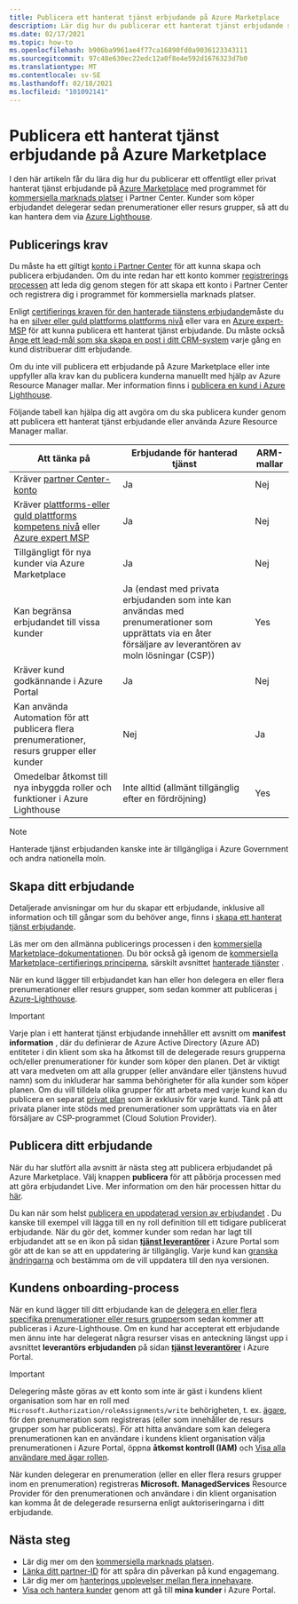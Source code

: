 ```yaml
---
title: Publicera ett hanterat tjänst erbjudande på Azure Marketplace
description: Lär dig hur du publicerar ett hanterat tjänst erbjudande som integrerar kunder i Azure Lighthouse.
ms.date: 02/17/2021
ms.topic: how-to
ms.openlocfilehash: b906ba9961ae4f77ca16890fd0a9036123343111
ms.sourcegitcommit: 97c48e630ec22edc12a0f8e4e592d1676323d7b0
ms.translationtype: MT
ms.contentlocale: sv-SE
ms.lasthandoff: 02/18/2021
ms.locfileid: "101092141"
---
```

# <a name="publish-a-managed-service-offer-to-azure-marketplace"></a>Publicera ett hanterat tjänst erbjudande på Azure Marketplace

I den här artikeln får du lära dig hur du publicerar ett offentligt eller privat hanterat tjänst erbjudande på [Azure Marketplace](https://azuremarketplace.microsoft.com) med programmet för [kommersiella marknads platser](../../marketplace/overview.md) i Partner Center. Kunder som köper erbjudandet delegerar sedan prenumerationer eller resurs grupper, så att du kan hantera dem via [Azure Lighthouse](../overview.md).

## <a name="publishing-requirements"></a>Publicerings krav

Du måste ha ett giltigt [konto i Partner Center](../../marketplace/partner-center-portal/create-account.md) för att kunna skapa och publicera erbjudanden. Om du inte redan har ett konto kommer [registrerings processen](https://aka.ms/joinmarketplace) att leda dig genom stegen för att skapa ett konto i Partner Center och registrera dig i programmet för kommersiella marknads platser.

Enligt [certifierings kraven för den hanterade tjänstens erbjudande](/legal/marketplace/certification-policies#700-managed-services)måste du ha en [silver eller guld plattforms plattforms nivå](/partner-center/learn-about-competencies) eller vara en [Azure expert-MSP](https://partner.microsoft.com/membership/azure-expert-msp) för att kunna publicera ett hanterat tjänst erbjudande. Du måste också [Ange ett lead-mål som ska skapa en post i ditt CRM-system](../../marketplace/plan-managed-service-offer.md#customer-leads) varje gång en kund distribuerar ditt erbjudande.

Om du inte vill publicera ett erbjudande på Azure Marketplace eller inte uppfyller alla krav kan du publicera kunderna manuellt med hjälp av Azure Resource Manager mallar. Mer information finns i [publicera en kund i Azure Lighthouse](onboard-customer.md).

Följande tabell kan hjälpa dig att avgöra om du ska publicera kunder genom att publicera ett hanterat tjänst erbjudande eller använda Azure Resource Manager mallar.

|**Att tänka på**  |**Erbjudande för hanterad tjänst**  |**ARM-mallar**  |
|---------|---------|---------|
|Kräver [partner Center-konto](../../marketplace/partner-center-portal/create-account.md)   |Ja         |Nej        |
|Kräver [plattforms-eller guld plattforms kompetens nivå](/partner-center/learn-about-competencies) eller [Azure expert MSP](https://partner.microsoft.com/membership/azure-expert-msp)      |Ja         |Nej         |
|Tillgängligt för nya kunder via Azure Marketplace     |Ja     |Nej       |
|Kan begränsa erbjudandet till vissa kunder     |Ja (endast med privata erbjudanden som inte kan användas med prenumerationer som upprättats via en åter försäljare av leverantören av moln lösningar (CSP))         |Yes         |
|Kräver kund godkännande i Azure Portal     |Ja     |Nej   |
|Kan använda Automation för att publicera flera prenumerationer, resurs grupper eller kunder |Nej     |Ja    |
|Omedelbar åtkomst till nya inbyggda roller och funktioner i Azure Lighthouse     |Inte alltid (allmänt tillgänglig efter en fördröjning)         |Yes         |

> [!NOTE]
> Hanterade tjänst erbjudanden kanske inte är tillgängliga i Azure Government och andra nationella moln.

## <a name="create-your-offer"></a>Skapa ditt erbjudande

Detaljerade anvisningar om hur du skapar ett erbjudande, inklusive all information och till gångar som du behöver ange, finns i [skapa ett hanterat tjänst erbjudande](../../marketplace/create-managed-service-offer.md).

Läs mer om den allmänna publicerings processen i den [kommersiella Marketplace-dokumentationen](../../marketplace/overview.md). Du bör också gå igenom de [kommersiella Marketplace-certifierings principerna](/legal/marketplace/certification-policies), särskilt avsnittet [hanterade tjänster](/legal/marketplace/certification-policies#700-managed-services) .

När en kund lägger till erbjudandet kan han eller hon delegera en eller flera prenumerationer eller resurs grupper, som sedan kommer att publiceras [i Azure-Lighthouse](#the-customer-onboarding-process).

> [!IMPORTANT]
> Varje plan i ett hanterat tjänst erbjudande innehåller ett avsnitt om **manifest information** , där du definierar de Azure Active Directory (Azure AD) entiteter i din klient som ska ha åtkomst till de delegerade resurs grupperna och/eller prenumerationer för kunder som köper den planen. Det är viktigt att vara medveten om att alla grupper (eller användare eller tjänstens huvud namn) som du inkluderar har samma behörigheter för alla kunder som köper planen. Om du vill tilldela olika grupper för att arbeta med varje kund kan du publicera en separat [privat plan](../../marketplace/private-offers.md) som är exklusiv för varje kund. Tänk på att privata planer inte stöds med prenumerationer som upprättats via en åter försäljare av CSP-programmet (Cloud Solution Provider).

## <a name="publish-your-offer"></a>Publicera ditt erbjudande

När du har slutfört alla avsnitt är nästa steg att publicera erbjudandet på Azure Marketplace. Välj knappen **publicera** för att påbörja processen med att göra erbjudandet Live. Mer information om den här processen hittar du [här](../../marketplace/review-publish-offer.md).

Du kan när som helst [publicera en uppdaterad version av erbjudandet](../..//marketplace/partner-center-portal/update-existing-offer.md) . Du kanske till exempel vill lägga till en ny roll definition till ett tidigare publicerat erbjudande. När du gör det, kommer kunder som redan har lagt till erbjudandet att se en ikon på sidan [**tjänst leverantörer**](view-manage-service-providers.md) i Azure Portal som gör att de kan se att en uppdatering är tillgänglig. Varje kund kan [granska ändringarna](view-manage-service-providers.md#update-service-provider-offers) och bestämma om de vill uppdatera till den nya versionen. 

## <a name="the-customer-onboarding-process"></a>Kundens onboarding-process

När en kund lägger till ditt erbjudande kan de [delegera en eller flera specifika prenumerationer eller resurs grupper](view-manage-service-providers.md#delegate-resources)som sedan kommer att publiceras i Azure-Lighthouse. Om en kund har accepterat ett erbjudande men ännu inte har delegerat några resurser visas en anteckning längst upp i avsnittet **leverantörs erbjudanden** på sidan [**tjänst leverantörer**](view-manage-service-providers.md) i Azure Portal.

> [!IMPORTANT]
> Delegering måste göras av ett konto som inte är gäst i kundens klient organisation som har en roll med `Microsoft.Authorization/roleAssignments/write` behörigheten, t. ex. [ägare](../../role-based-access-control/built-in-roles.md#owner), för den prenumeration som registreras (eller som innehåller de resurs grupper som har publicerats). För att hitta användare som kan delegera prenumerationen kan en användare i kundens klient organisation välja prenumerationen i Azure Portal, öppna **åtkomst kontroll (IAM)** och [Visa alla användare med ägar rollen](../../role-based-access-control/role-assignments-list-portal.md#list-owners-of-a-subscription).

När kunden delegerar en prenumeration (eller en eller flera resurs grupper inom en prenumeration) registreras **Microsoft. ManagedServices** Resource Provider för den prenumerationen och användare i din klient organisation kan komma åt de delegerade resurserna enligt auktoriseringarna i ditt erbjudande.

## <a name="next-steps"></a>Nästa steg

- Lär dig mer om den [kommersiella marknads platsen](../../marketplace/overview.md).
- [Länka ditt partner-ID](partner-earned-credit.md) för att spåra din påverkan på kund engagemang.
- Lär dig mer om [hanterings upplevelser mellan flera innehavare](../concepts/cross-tenant-management-experience.md).
- [Visa och hantera kunder](view-manage-customers.md) genom att gå till **mina kunder** i Azure Portal.
